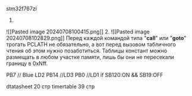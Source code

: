 stm32f767zi


1.

![[Pasted image 20240708100415.png]]
2.
![[Pasted image 20240708102829.png]]
Перед каждой командой типа "**call**" или "**goto**" трогать PCLATH не обязательно, а вот перед вызовом табличного чтения об этом нужно позаботиться. Таблицы констант можно размещать в любом участке памяти, лишь бы они не пересекали границу в 0xNff.

PB7 // Blue LD2
PB14 //LD3 
PB0 //LD1 if SB120:ON && SB19:OFF

dtatasheet 20 стр
timertable 39 стр


